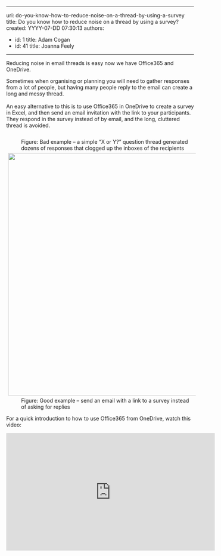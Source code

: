 

---
uri: do-you-know-how-to-reduce-noise-on-a-thread-by-using-a-survey
title: Do you know how to reduce noise on a thread by using a survey?
created: YYYY-07-DD 07:30:13
authors:
  - id: 1
    title: Adam Cogan
  - id: 41
    title: Joanna Feely
---




<span class='intro'> Reducing noise in email threads&#160;is easy now we have Office365 and OneDrive.&#160; </span>

<div>Sometimes when organising or planning you will need to gather responses from a lot of people, but having many people reply to the email can create a long and messy thread.<br></div><div>
   <br>
</div><div>An easy alternative to this is to use Office365 in OneDrive to create a survey in Excel, and then send an email invitation with the link to your participants. They respond in the survey instead of by email, and the long, cluttered thread is avoided.</div><div>
   <br>
</div><div>
   <img src="/PublishingImages/Bad-Example-too-many-emails.png" alt="" style="margin&#58;5px;" />
   <br>
</div><dd class="ssw15-rteElement-FigureBad">​​Figure&#58; Bad example – a simple “X or Y?” question thread generated dozens of responses that clogged up the inboxes of the recipients&#160;<br></dd><div>
   <img src="/PublishingImages/Good-Example-Invite-to-Survey.png" alt="" style="margin&#58;5px;width&#58;650px;" />
   <br>
</div><dd class="ssw15-rteElement-FigureGood">​Figure&#58; Good example – send an email with a link to a survey instead of asking for replies&#160;​</dd><p class="ssw15-rteElement-P">​For a quick introduction to how to use Office365 from OneDrive, watch this video&#58; &#160;​<br></p>
<iframe width="560" height="315" src="https&#58;//www.youtube.com/embed/1D47IIIY87M" frameborder="0"></iframe>


